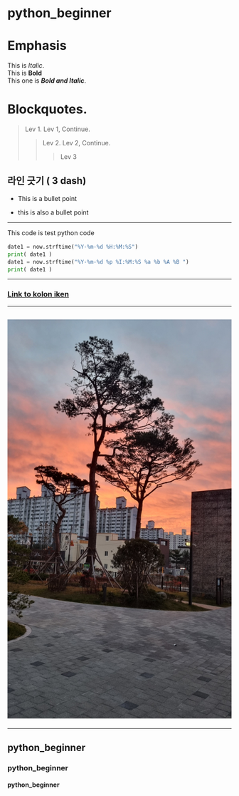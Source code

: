 # python_beginner
# Emphasis  
This is *Italic*.  
This is **Bold**  
This one is ***Bold and Italic***.  

# Blockquotes.

> Lev 1.
> Lev 1, Continue.
>> Lev 2.
>> Lev 2, Continue.
>>> Lev 3


라인 긋기 ( 3 dash)
---
- This is a bullet point
* this is also a bullet point
---
This code is test python  code
```python
date1 = now.strftime("%Y-%m-%d %H:%M:%S")
print( date1 )
date1 = now.strftime("%Y-%m-%d %p %I:%M:%S %a %b %A %B ")
print( date1 )
```
----
### [Link to kolon iken ](https://iken.kolon.com)

---
## ![Image Link](https://github.com/BaeByoungSul/python_beginner/blob/main/20241203_071423.jpg)
---



## python_beginner
### python_beginner
#### python_beginner

